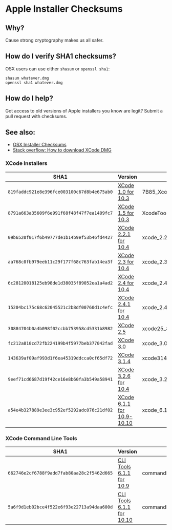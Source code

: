 # Apple Installer Checksums

## Why?

Cause strong cryptography makes us all safer.

## How do I verify SHA1 checksums?

OSX users can use either `shasum` or `openssl sha1`:

````
shasum whatever.dmg
openssl sha1 whatever.dmg
````

## How do I help?

Got access to old versions of Apple installers you know are legit? Submit a pull request with checksums.

## See also:

* [OSX Installer Checksums](readme.md)
* [Stack overflow: How to download XCode DMG](http://stackoverflow.com/questions/10335747/how-to-download-xcode-4-5-6-7-and-get-the-dmg-file/12724297)

### XCode Installers

| SHA1 | Version | Filename |
| ------- | ---- | -------- |
| `819faddc921e8e396fce003100c67d8b4e675ab0` | [XCode 1.0 for 10.3][1.0] | 7B85_Xcode_CD.dmg
| `8791a663a35609f6e991f68f48f47f7ea1409fc7` | [XCode 1.5 for 10.3][1.5] | XcodeTools1.5__CD.dmg
| `09b6520f017f6b49777de1b14b9ef53b46fd4427` | [XCode 2.2.1 for 10.4][2.2.1] | xcode_2.2.1_8g1165_018213632.dmg
| `aa768c0fb979eeb11c29f177f68c763fab14ea3f` | [XCode 2.3 for 10.4][2.3] | xcode_2.3_8m1780_oz693620813.dmg
| `6c28120018125eb98de1d38035f89052ea1a4ad2` | [XCode 2.4 for 10.4][2.4] | xcode_2.4_8k1079_6936199.dmg
| `15204bc175c68c62045521c2b8df00760d1c4efc` | [XCode 2.4.1 for 10.4][2.4.1] | xcode_2.4.1_8m1910_6936315.dmg
| `30884704b0a4b098f02ccbb753958cd5331b8982` | [XCode 2.5][2.5] | xcode25_8m2558_developerdvd.dmg
| `fc212a810cd72fb224199b4f5977beb377042fad` | [XCode 3.0][3.0] | xcode_3.0.dmg
| `143639af09af993d1f6ea45319ddcca0cf65df72` | [XCode 3.1.4][3.1.4] | xcode314_2809_developerdvd.dmg
| `9eef71cd6687d19f42ce16e8b60fa3b549a58941` | [XCode 3.2.6 for 10.4][3.2.6] | xcode_3.2.6_and_ios_sdk_4.3.dmg
| `a54e4b327889e3ee3c952ef5292adc076c21df02` | [XCode 6.1.1 for 10.9-10.10][6.1.1] | xcode_6.1.1.dmg

 [1.0]: http://developer.apple.com/devcenter/download.action?path=/Mac_OS_X/Mac_OS_X_10.3_Build_7B85/7B85_Xcode_CD.dmg
 [1.5]: http://developer.apple.com/devcenter/download.action?path=/Developer_Tools/xcode_v1.5/xcode_tools_1.5_cd.dmg.bin
 [2.2.1]: http://developer.apple.com/devcenter/download.action?path=/Developer_Tools/xcode_tools_2.2.1/xcode_2.2.1_8g1165_018213632.dmg
 [2.3]: http://developer.apple.com/devcenter/download.action?path=/Developer_Tools/xcode_2.3/xcode_2.3_8m1780_oz693620813.dmg
 [2.4]: http://developer.apple.com/devcenter/download.action?path=/Developer_Tools/xcode_2.4/xcode_2.4_8k1079_6936199.dmg
 [2.4.1]: http://developer.apple.com/devcenter/download.action?path=/Developer_Tools/xcode_2.4.1/xcode_2.4.1_8m1910_6936315.dmg
 [2.5]: http://developer.apple.com/devcenter/download.action?path=/Developer_Tools/xcode_2.5_developer_tools/xcode25_8m2558_developerdvd.dmg
 [3.0]: http://developer.apple.com/devcenter/download.action?path=/Developer_Tools/xcode_3.0/xcode_3.0.dmg
 [3.1.4]: http://developer.apple.com/devcenter/download.action?path=/Developer_Tools/xcode_3.1.4_developer_tools/xcode314_2809_developerdvd.dmg
 [3.2.6]: http://developer.apple.com/devcenter/download.action?path=/Developer_Tools/xcode_3.2.6_and_ios_sdk_4.3__final/xcode_3.2.6_and_ios_sdk_4.3.dmg
 [6.1.1]: http://developer.apple.com/devcenter/download.action?path=/Developer_Tools/xcode_6.1.1/xcode_6.1.1.dmg

### XCode Command Line Tools

| SHA1 | Version | Filename |
| ------- | ---- | -------- |
| `662746e2cf6788f9add7fab80aa28c2f5462d665` | [CLI Tools 6.1.1 for 10.9][cli-6.1.1-10.9] | commandlinetoolsosx10.9forxcode6.1.1.dmg
| `5a6f9d1eb02bce4f522e6f93e22713a94daa600d` | [CLI Tools 6.1.1 for 10.10][cli-6.1.1-10.10] | commandlinetoolsosx10.10forxcode6.1.1.dmg

 [cli-6.1.1-10.9]: http://developer.apple.com/devcenter/download.action?path=/Developer_Tools/command_line_tools_os_x_10.9_for_xcode__xcode_6.1.1/commandlinetoolsosx10.9forxcode6.1.1.dmg
 [cli-6.1.1-10.10]: http://developer.apple.com/devcenter/download.action?path=/Developer_Tools/command_line_tools_os_x_10.10_for_xcode__xcode_6.1.1/commandlinetoolsosx10.10forxcode6.1.1.dmg
